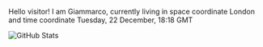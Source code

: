 Hello visitor! I am Giammarco, currently living in space coordinate London and time coordinate Tuesday, 22 December, 18:18 GMT

![GitHub Stats](https://github-readme-stats.vercel.app/api?username=grcasanova)
